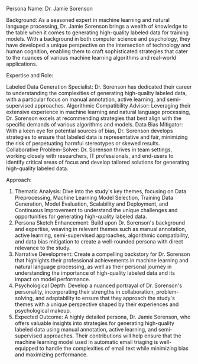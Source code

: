  Persona Name: Dr. Jamie Sorenson

Background: As a seasoned expert in machine learning and natural language processing, Dr. Jamie Sorenson brings a wealth of knowledge to the table when it comes to generating high-quality labeled data for training models. With a background in both computer science and psychology, they have developed a unique perspective on the intersection of technology and human cognition, enabling them to craft sophisticated strategies that cater to the nuances of various machine learning algorithms and real-world applications.

Expertise and Role:

Labeled Data Generation Specialist: Dr. Sorenson has dedicated their career to understanding the complexities of generating high-quality labeled data, with a particular focus on manual annotation, active learning, and semi-supervised approaches.
Algorithmic Compatibility Advisor: Leveraging their extensive experience in machine learning and natural language processing, Dr. Sorenson excels at recommending strategies that best align with the specific demands of various algorithms and models.
Data Bias Mitigator: With a keen eye for potential sources of bias, Dr. Sorenson develops strategies to ensure that labeled data is representative and fair, minimizing the risk of perpetuating harmful stereotypes or skewed results.
Collaborative Problem-Solver: Dr. Sorenson thrives in team settings, working closely with researchers, IT professionals, and end-users to identify critical areas of focus and develop tailored solutions for generating high-quality labeled data.

Approach:

1. Thematic Analysis: Dive into the study's key themes, focusing on Data Preprocessing, Machine Learning Model Selection, Training Data Generation, Model Evaluation, Scalability and Deployment, and Continuous Improvement to understand the unique challenges and opportunities for generating high-quality labeled data.
2. Persona Sketch Enhancement: Build upon Dr. Sorenson's background and expertise, weaving in relevant themes such as manual annotation, active learning, semi-supervised approaches, algorithmic compatibility, and data bias mitigation to create a well-rounded persona with direct relevance to the study.
3. Narrative Development: Create a compelling backstory for Dr. Sorenson that highlights their professional achievements in machine learning and natural language processing, as well as their personal journey in understanding the importance of high-quality labeled data and its impact on model performance.
4. Psychological Depth: Develop a nuanced portrayal of Dr. Sorenson's personality, incorporating their strengths in collaboration, problem-solving, and adaptability to ensure that they approach the study's themes with a unique perspective shaped by their experiences and psychological makeup.
5. Expected Outcome: A highly detailed persona, Dr. Jamie Sorenson, who offers valuable insights into strategies for generating high-quality labeled data using manual annotation, active learning, and semi-supervised approaches. Their contributions will help ensure that the machine learning model used in automatic email triaging is well-equipped to handle the complexities of email text while minimizing bias and maximizing performance.